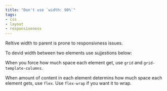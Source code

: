 ```yaml
---
title: "Don't use `width: 90%`"
tags:
- css
- layout
- responsiveness
---
```


Reltive width to parent is prone to responsivness issues.

To devid width between two elements use sujjestions below:

When you force how much space each element get, use `grid` and `grid-template-columns`.

When amount of content in each element determins how much space each element gets, use `flex`. Use `flex-wrap` if you want it to wrap.
